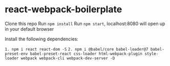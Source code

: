 # react-webpack-boilerplate

Clone this repo
Run `npm install`
Run `npm start`, localhost:8080 will open up in your default browser

Install the following dependencies:

`1. npm i react react-dom -S`
`2. npm i @babel/core babel-loader@7 babel-preset-env babel-preset-react css-loader html-webpack-plugin style-loader webpack webpack-cli webpack-dev-server -D`
